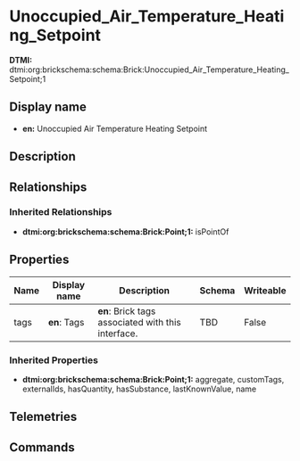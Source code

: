 # Unoccupied_Air_Temperature_Heating_Setpoint
**DTMI:** dtmi:org:brickschema:schema:Brick:Unoccupied_Air_Temperature_Heating_Setpoint;1
## Display name
- **en:** Unoccupied Air Temperature Heating Setpoint
## Description
## Relationships
### Inherited Relationships
* **dtmi:org:brickschema:schema:Brick:Point;1:** isPointOf
## Properties
|Name|Display name|Description|Schema|Writeable|
|-|-|-|-|-|
|tags|**en**: Tags|**en**: Brick tags associated with this interface.|TBD|False
### Inherited Properties
* **dtmi:org:brickschema:schema:Brick:Point;1:** aggregate, customTags, externalIds, hasQuantity, hasSubstance, lastKnownValue, name
## Telemetries
## Commands

